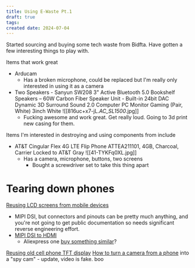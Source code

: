 ```yaml
---
title: Using E-Waste Pt.1
draft: true
tags: 
created date: 2024-07-04
---
```

Started sourcing and buying some tech waste from Bidfta. Have gotten a few interesting things to play with.

Items that work great
- Arducam 
	- Has a broken microphone, could be replaced but I'm really only interested in using it as a camera
- Two Speakers - Sanyun SW208 3" Active Bluetooth 5.0 Bookshelf Speakers – 60W Carbon Fiber Speaker Unit - Built-in 24bit DAC Dynamic 3D Surround Sound 2.0 Computer PC Monitor Gaming (Pair, White) 3inch White
  ![[816uc+x7-jL._AC_SL1500_.jpg]]
	- Fucking awesome and work great. Get really loud. Going to 3d print new casing for them.

Items I'm interested in destroying and using components from include
- AT&T Cingular Flex 4G LTE Flip Phone ATTEA211101, 4GB, Charcoal, Carrier Locked to AT&T Gray
  ![[41-TYKFq0XL.jpg]]
	- Has a camera, microphone, buttons, two screens
		- Bought a screwdriver set to take this thing apart


# Tearing down phones
[Reusing LCD screens from mobile devices](https://www.reddit.com/r/techsupport/comments/ncs0i5/could_i_reuse_the_lcd_screen_from_a_mobile_device/)
- MIPI DSI, but connectors and pinouts can be pretty much anything, and you're not going to get public documentation so needs significant reverse engineering effort.
- [MIPI DSI to HDMI](https://www.google.com/search?client=opera&q=HDMI+MIPI&sourceid=opera&ie=UTF-8&oe=UTF-8)
	- Aliexpress one [buy something similar](https://www.aliexpress.us/item/2251832842036199.html?src=google&src=google&albch=shopping&acnt=708-803-3821&slnk=&plac=&mtctp=&albbt=Google_7_shopping&gclsrc=aw.ds&albagn=888888&isSmbAutoCall=false&needSmbHouyi=false&src=google&albch=shopping&acnt=708-803-3821&slnk=&plac=&mtctp=&albbt=Google_7_shopping&gclsrc=aw.ds&albagn=888888&ds_e_adid=&ds_e_matchtype=&ds_e_device=c&ds_e_network=x&ds_e_product_group_id=&ds_e_product_id=en2251832842036199&ds_e_product_merchant_id=107786995&ds_e_product_country=US&ds_e_product_language=en&ds_e_product_channel=online&ds_e_product_store_id=&ds_url_v=2&albcp=19158444193&albag=&isSmbAutoCall=false&needSmbHouyi=false&gad_source=1&gclid=Cj0KCQjw7ZO0BhDYARIsAFttkCgwfroH6f50v6FlAyWnjrNJGngqOwvjhz28STKV-k2ZCgPU_Ypq3wAaAryhEALw_wcB&aff_fcid=408b5e82744e4b8b803dba546e3db729-1720131100176-00782-UneMJZVf&aff_fsk=UneMJZVf&aff_platform=aaf&sk=UneMJZVf&aff_trace_key=408b5e82744e4b8b803dba546e3db729-1720131100176-00782-UneMJZVf&terminal_id=0ed6c7cf8a1e4a108e5415d046bf828b&afSmartRedirect=n&gatewayAdapt=glo2usa)?

[Reusing old cell phone TFT display](https://www.youtube.com/watch?v=Pg-4MsXG8X0)
[How to turn a camera from a phone](https://www.youtube.com/watch?v=fiibhFDuPOI) into a "spy cam" - update, video is fake. boo
